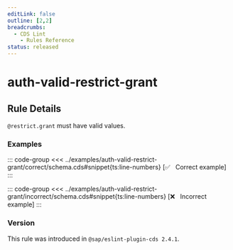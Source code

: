 ```yaml
---
editLink: false
outline: [2,2]
breadcrumbs:
  - CDS Lint
    - Rules Reference
status: released
---
```


<script setup>
  import PlaygroundBadge from '../../../.vitepress/theme/components/PlaygroundBadge.vue'
</script>

# auth-valid-restrict-grant

## Rule Details

`@restrict.grant` must have valid values.

### Examples

::: code-group
<<< ../examples/auth-valid-restrict-grant/correct/schema.cds#snippet{ts:line-numbers} [✅ &nbsp; Correct example]
:::
<PlaygroundBadge
  name="auth-valid-restrict-grant"
  kind="correct"
  :rules="{'@sap/cds/auth-valid-restrict-grant': ['warn', 'show']}"
  :files="['schema.cds']"
/>

::: code-group
<<< ../examples/auth-valid-restrict-grant/incorrect/schema.cds#snippet{ts:line-numbers} [❌ &nbsp; Incorrect example]
:::
<PlaygroundBadge
  name="auth-valid-restrict-grant"
  kind="incorrect"
  :rules="{'@sap/cds/auth-valid-restrict-grant': ['warn', 'show']}"
  :files="['schema.cds']"
/>

### Version
This rule was introduced in `@sap/eslint-plugin-cds 2.4.1`.

<!--
### Resources
[Rule source](https://github.tools.sap/cap/eslint-plugin-cds/tree/main/lib/rules/auth-valid-restrict-grant.js)
-->
